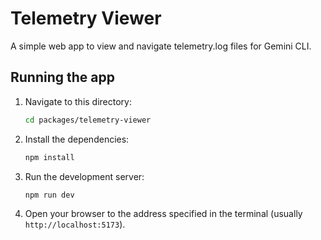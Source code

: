 # Telemetry Viewer

A simple web app to view and navigate telemetry.log files for Gemini CLI.

## Running the app

1. Navigate to this directory:

   ```bash
   cd packages/telemetry-viewer
   ```

2. Install the dependencies:

   ```bash
   npm install
   ```

3. Run the development server:

   ```bash
   npm run dev
   ```

4. Open your browser to the address specified in the terminal (usually `http://localhost:5173`).
